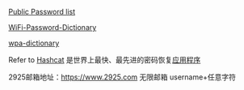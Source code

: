 [Public Password list ](https://github.com/danielmiessler/SecLists/tree/master/Passwords/Common-Credentials)

[WiFi-Password-Dictionary](https://github.com/IYATT-yx/WiFi-Password-Dictionary)

[wpa-dictionary](https://github.com/conwnet/wpa-dictionary)

Refer to [Hashcat](https://github.com/hashcat/hashcat) 是世界上最快、最先进的密码恢复[应用程序 ](https://playlab.eu.org/archives/hashcat)

2925邮箱地址：https://www.2925.com    无限邮箱  username+任意字符
